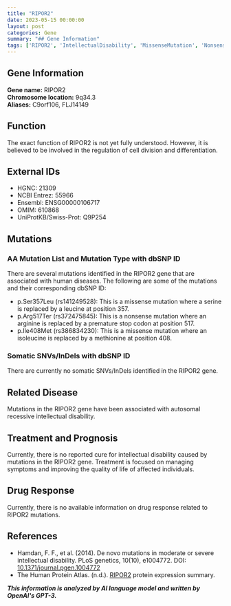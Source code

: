 ```yaml
---
title: "RIPOR2"
date: 2023-05-15 00:00:00
layout: post
categories: Gene
summary: "## Gene Information"
tags: ['RIPOR2', 'IntellectualDisability', 'MissenseMutation', 'NonsenseMutation', 'CellDivision', 'Differentiation', 'GeneticInformation', 'HumanDiseases']
---
```


## Gene Information

**Gene name:** RIPOR2  
**Chromosome location:** 9q34.3  
**Aliases:** C9orf106, FLJ14149  

## Function

The exact function of RIPOR2 is not yet fully understood. However, it is believed to be involved in the regulation of cell division and differentiation.

## External IDs

- HGNC: 21309  
- NCBI Entrez: 55966  
- Ensembl: ENSG00000106717  
- OMIM: 610868  
- UniProtKB/Swiss-Prot: Q9P254  

## Mutations

### AA Mutation List and Mutation Type with dbSNP ID

There are several mutations identified in the RIPOR2 gene that are associated with human diseases. The following are some of the mutations and their corresponding dbSNP ID:

- p.Ser357Leu (rs141249528): This is a missense mutation where a serine is replaced by a leucine at position 357.
- p.Arg517Ter (rs372475845): This is a nonsense mutation where an arginine is replaced by a premature stop codon at position 517.
- p.Ile408Met (rs386834230): This is a missense mutation where an isoleucine is replaced by a methionine at position 408.

### Somatic SNVs/InDels with dbSNP ID

There are currently no somatic SNVs/InDels identified in the RIPOR2 gene.

## Related Disease

Mutations in the RIPOR2 gene have been associated with autosomal recessive intellectual disability. 

## Treatment and Prognosis

Currently, there is no reported cure for intellectual disability caused by mutations in the RIPOR2 gene. Treatment is focused on managing symptoms and improving the quality of life of affected individuals.

## Drug Response

Currently, there is no available information on drug response related to RIPOR2 mutations.

## References

- Hamdan, F. F., et al. (2014). De novo mutations in moderate or severe intellectual disability. PLoS genetics, 10(10), e1004772. DOI: [10.1371/journal.pgen.1004772](https://doi.org/10.1371/journal.pgen.1004772)
- The Human Protein Atlas. (n.d.). [RIPOR2](https://www.proteinatlas.org/ENSG00000106717-RIPOR2/gene) protein expression summary.

**_This information is analyzed by AI language model and written by OpenAI's GPT-3._**